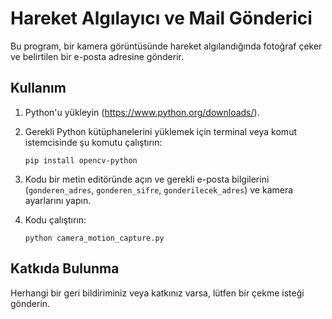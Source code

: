 # Hareket Algılayıcı ve Mail Gönderici

Bu program, bir kamera görüntüsünde hareket algılandığında fotoğraf çeker ve belirtilen bir e-posta adresine gönderir.

## Kullanım

1. Python'u yükleyin (https://www.python.org/downloads/).
2. Gerekli Python kütüphanelerini yüklemek için terminal veya komut istemcisinde şu komutu çalıştırın:

    ```
    pip install opencv-python
    ```

3. Kodu bir metin editöründe açın ve gerekli e-posta bilgilerini (`gonderen_adres`, `gonderen_sifre`, `gonderilecek_adres`) ve kamera ayarlarını yapın.
4. Kodu çalıştırın:

    ```
    python camera_motion_capture.py
    ```

## Katkıda Bulunma

Herhangi bir geri bildiriminiz veya katkınız varsa, lütfen bir çekme isteği gönderin.

